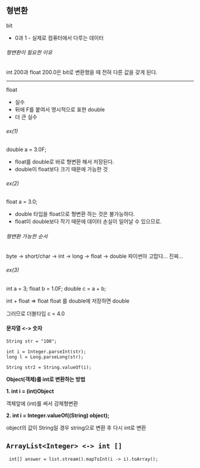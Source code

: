 
## 형변환

bit 
- 0과 1 - 실제로 컴퓨터에서 다루는 데이터

###### 형변환이 필요한 이유
int 200과 float 200.0은 bit로 변환했을 때 전혀 다른 값을 갖게 된다.

- - - 

float
- 실수
- 뒤에 F를 붙여서 명시적으로 표현
double 
- 더 큰 실수

###### ex(1)
double a = 3.0F;
- float를 double로 바로 형변환 해서 저장된다. 
- double이 float보다 크기 때문에 가능한 것

###### ex(2)
float a = 3.0;
- double 타입을 float으로 형변환 하는 것은 불가능하다. 
- float이 double보다 작기 때문에 데이터 손실이 일어날 수 있으므로.

###### 형변환 가능한 순서
byte -> short/char -> int -> long -> float -> double
파이썬아 고맙다... 진짜... 

###### ex(3)
int a = 3;
float b = 1.0F;
double c = a + b;

int + float => float 
float 를 double에 저장하면 double

그러므로 더블타입 c = 4.0 



#### 문자열 <-> 숫자

```
String str = "100";

int i = Integer.parseInt(str);
long l = Long.parseLong(str);

String str2 = String.valueOf(i);
```


**Object(객체)를 int로 변환하는 방법**

**1. int i = (int)Object** 

객체앞에 (int)를 써서 강제형변환

  
**2. int i = Integer.valueOf((String) object);**

object의 값이 String일 경우 string으로 변환 후 다시 int로 변환


## `ArrayList<Integer> <-> int []`
```
 int[] answer = list.stream().mapToInt(i -> i).toArray();
```